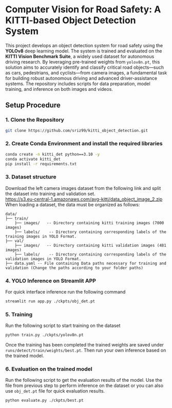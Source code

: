 # Computer Vision for Road Safety: A KITTI-based Object Detection System

This project develops an object detection system for road safety using the **YOLOv8** deep learning model. The system is trained and evaluated on the **KITTI Vision Benchmark Suite**, a widely used dataset for autonomous driving research. By leveraging pre-trained weights from `yolov8n.pt`, this solution aims to accurately identify and classify critical road objects—such as cars, pedestrians, and cyclists—from camera images, a fundamental task for building robust autonomous driving and advanced driver-assistance systems. The repository includes scripts for data preparation, model training, and inference on both images and videos.

## Setup Procedure

### 1. Clone the Repository
```bash
git clone https://github.com/sriz99/kitti_object_detection.git
```

### 2. Create Conda Environment and install the required libraries
```bash
conda create -n kitti_det python==3.10 -y
conda activate kitti_det
pip install -r requirements.txt
```
### 3. Dataset structure
Download the left camera images dataset from the following link and split the dataset into training and validation set.<br />
https://s3.eu-central-1.amazonaws.com/avg-kitti/data_object_image_2.zip <br />
When loading a dataset, the data must be organized as follows:

```
data/
├── train/
    ├── images/   -- Directory containing kitti training images (7000 images)
    ├── labels/    -- Directory containing corresponding labels of the training images in YOLO Format.
├── val/ 
    ├── images/   -- Directory containing kitti validation images (481 images)
    ├── labels/    -- Directory containing corresponding labels of the validation images in YOLO Format.
├── data.yaml -- File containing Data paths necessary for training and validation (Change the paths according to your folder paths)
```

### 4. YOLO Inference on Streamlit APP

For quick interface inference run the following command

```bash
streamlit run app.py ./ckpts/obj_det.pt
```

### 5. Training 

Run the following script to start training on the dataset
```bash
python train.py ./ckpts/yolov8n.pt
```
Once the training has been completed the trained weights are saved under `runs/detect/train/weights/best.pt`. Then run your own inference based on the trained model.

### 6. Evaluation on the trained model

Run the following script to get the evaluation results of the model.  Use the file from previous step to perform inference on the dataset or you can also use `obj_det.pt` file for quick evaluation results.

```bash
python evaluate.py ./ckpts/best.pt
```
